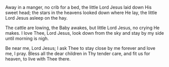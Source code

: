 Away in a manger, no crib for a bed,
the little Lord Jesus laid down His sweet head;
the stars in the heavens looked down where He lay, 
the little Lord Jesus asleep on the hay.

The cattle are lowing, the Baby awakes,
but little Lord Jesus, no crying He makes.
I love Thee, Lord Jesus, look down from the sky 
and stay by my side until morning is nigh.

Be near me, Lord Jesus; I ask Thee to stay 
close by me forever and love me, I pray.
Bless all the dear children in Thy tender care, 
and fit us for heaven, to live with Thee there.